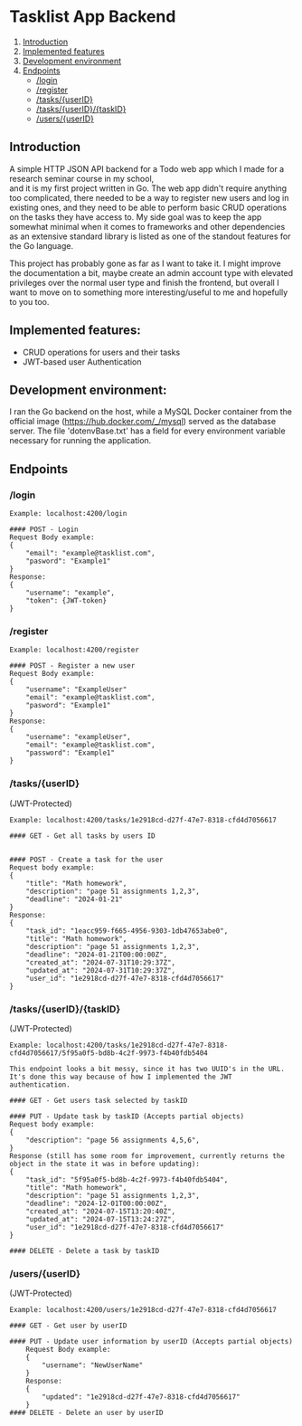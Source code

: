# Tasklist App Backend


1. [Introduction](#introduction)
2. [Implemented features](#implemented-features)
3. [Development environment](#development-environment)
4. [Endpoints](#endpoints)
    - [/login](#login)
    - [/register](#register)
    - [/tasks/{userID}](#tasksuserid)
    - [/tasks/{userID}/{taskID}](#tasksuseridtaskid)
    - [/users/{userID}](#usersuserid)


## Introduction
A simple HTTP JSON API backend for a Todo web app which I made for a research seminar course in my school,  
and it is my first project written in Go. The web app didn't require anything too complicated, there needed to be a way to register new users and log in existing ones, and they need to be able to perform basic CRUD operations on the tasks they have access to. My side goal was to keep the app somewhat minimal when it comes to frameworks and other dependencies as an extensive standard library is listed as one of the standout features for the Go language. <br>

This project has probably gone as far as I want to take it. I might improve the documentation a bit, maybe create an admin account type with elevated privileges over the normal user type and finish the frontend, but overall I want to move  on to something more interesting/useful to me and hopefully to you too.

## Implemented features:

- CRUD operations for users and their tasks 
- JWT-based user Authentication  


## Development environment:
I ran the Go backend on the host, while a MySQL Docker container from the official image (https://hub.docker.com/_/mysql) served as the database server. The file 'dotenvBase.txt' has a field for every environment variable necessary for running the application.

## Endpoints
### /login
    
    Example: localhost:4200/login

    #### POST - Login
    Request Body example:
    {
        "email": "example@tasklist.com",
        "pasword": "Example1"
    }
    Response:
    {
        "username": "example",
        "token": {JWT-token}
    }        
### /register 

    Example: localhost:4200/register

    #### POST - Register a new user
    Request Body example:
    {
        "username": "ExampleUser"
        "email": "example@tasklist.com",
        "pasword": "Example1"
    }
    Response:
    {
        "username": "exampleUser",
        "email": "example@tasklist.com",
        "password": "Example1"
    }
### /tasks/{userID}
(JWT-Protected)

    Example: localhost:4200/tasks/1e2918cd-d27f-47e7-8318-cfd4d7056617

    #### GET - Get all tasks by users ID


    #### POST - Create a task for the user
    Request body example:
    {
        "title": "Math homework",
        "description": "page 51 assignments 1,2,3",
        "deadline": "2024-01-21" 
    }
    Response:
    {
        "task_id": "1eacc959-f665-4956-9303-1db47653abe0",
        "title": "Math homework",
        "description": "page 51 assignments 1,2,3",
        "deadline": "2024-01-21T00:00:00Z",
        "created_at": "2024-07-31T10:29:37Z",
        "updated_at": "2024-07-31T10:29:37Z",
        "user_id": "1e2918cd-d27f-47e7-8318-cfd4d7056617"
    }

### /tasks/{userID}/{taskID}
(JWT-Protected)

    
    Example: localhost:4200/tasks/1e2918cd-d27f-47e7-8318-cfd4d7056617/5f95a0f5-bd8b-4c2f-9973-f4b40fdb5404

    This endpoint looks a bit messy, since it has two UUID's in the URL. It's done this way because of how I implemented the JWT authentication.

    #### GET - Get users task selected by taskID

    #### PUT - Update task by taskID (Accepts partial objects)
    Request body example:
    {
        "description": "page 56 assignments 4,5,6",
    }
    Response (still has some room for improvement, currently returns the object in the state it was in before updating):
    {
        "task_id": "5f95a0f5-bd8b-4c2f-9973-f4b40fdb5404",
        "title": "Math homework",
        "description": "page 51 assignments 1,2,3",
        "deadline": "2024-12-01T00:00:00Z",
        "created_at": "2024-07-15T13:20:40Z",
        "updated_at": "2024-07-15T13:24:27Z",
        "user_id": "1e2918cd-d27f-47e7-8318-cfd4d7056617"
    }
 
    #### DELETE - Delete a task by taskID

### /users/{userID}
(JWT-Protected)

    Example: localhost:4200/users/1e2918cd-d27f-47e7-8318-cfd4d7056617

    #### GET - Get user by userID

    #### PUT - Update user information by userID (Accepts partial objects)
        Request Body example:
        {
            "username": "NewUserName"
        }
        Response:
        {
            "updated": "1e2918cd-d27f-47e7-8318-cfd4d7056617"
        }
    #### DELETE - Delete an user by userID

